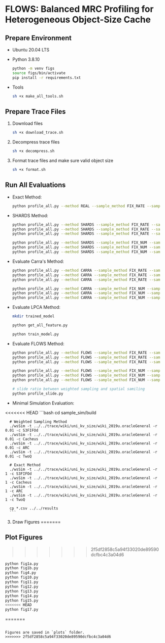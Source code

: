 # FLOWS: Balanced MRC Profiling for Heterogeneous Object-Size Cache

## Prepare Environment

- Ubuntu 20.04 LTS
- Python 3.8.10

   ```bash
   python -m venv figs
   source figs/bin/activate
   pip install -r requirements.txt
   ```
- Tools

   ```bash
   sh +x make_all_tools.sh
   ```

## Prepare Trace Files
   
   1. Download files

      ```bash
      sh +x download_trace.sh
      ```
   
   2. Decompress trace files
      ```bash
      sh +x decompress.sh
      ```

   3. Format trace files and make sure valid object size

      ```bash
      sh +x format.sh
      ```



## Run All Evaluations
   

   * Exact Method: 
   
      ```bash
      python profile_all.py --method REAL --sample_method FIX_RATE --sample_metric 1 --tracetype bin --metric MAEQ
      ```


   * SHARDS Method: 
   
      ```bash
      python profile_all.py --method SHARDS --sample_method FIX_RATE --sample_metric 0.01 --tracetype bin --metric MAEQ
      python profile_all.py --method SHARDS --sample_method FIX_RATE --sample_metric 0.001 --tracetype bin --metric MAEQ
      python profile_all.py --method SHARDS --sample_method FIX_RATE --sample_metric 0.0001 --tracetype bin --metric MAEQ

      python profile_all.py --method SHARDS --sample_method FIX_NUM --sample_metric 8000 --tracetype bin --metric MAEQ
      python profile_all.py --method SHARDS --sample_method FIX_NUM --sample_metric 16000 --tracetype bin --metric MAEQ
      python profile_all.py --method SHARDS --sample_method FIX_NUM --sample_metric 32000 --tracetype bin --metric MAEQ
      ```

   * Evaluate Carra's Method: 
   
      ```bash
      python profile_all.py --method CARRA --sample_method FIX_RATE --sample_metric 0.01 --tracetype bin --metric MAEQ
      python profile_all.py --method CARRA --sample_method FIX_RATE --sample_metric 0.001 --tracetype bin --metric MAEQ
      python profile_all.py --method CARRA --sample_method FIX_RATE --sample_metric 0.0001 --tracetype bin --metric MAEQ

      python profile_all.py --method CARRA --sample_method FIX_NUM --sample_metric 8000 --tracetype bin --metric MAEQ
      python profile_all.py --method CARRA --sample_method FIX_NUM --sample_metric 16000 --tracetype bin --metric MAEQ
      python profile_all.py --method CARRA --sample_method FIX_NUM --sample_metric 32000 --tracetype bin --metric MAEQ
      ```

   * Evaluate LPCA Method: 
   
      ```bash
      mkdir trained_model
      
      python get_all_feature.py

      python train_model.py
      ```

   * Evaluate FLOWS Method: 
   
      ```bash
      python profile_all.py --method FLOWS --sample_method FIX_RATE --sample_metric 0.01 --tracetype bin --metric MAEQ
      python profile_all.py --method FLOWS --sample_method FIX_RATE --sample_metric 0.001 --tracetype bin --metric MAEQ
      python profile_all.py --method FLOWS --sample_method FIX_RATE --sample_metric 0.0001 --tracetype bin --metric MAEQ

      python profile_all.py --method FLOWS --sample_method FIX_NUM --sample_metric 8000 --tracetype bin --metric MAEQ
      python profile_all.py --method FLOWS --sample_method FIX_NUM --sample_metric 16000 --tracetype bin --metric MAEQ
      python profile_all.py --method FLOWS --sample_method FIX_NUM --sample_metric 32000 --tracetype bin --metric MAEQ

      # slide ratio between weighted sampling and spatial samiling
      python profile_slide.py
      ```

   * Minimal Simulation Evaluation:

<<<<<<< HEAD
      ```bash
      cd sample_sim/build

      # Weighted Sampling Method
      ./wsSim -t ../../trace/wiki/uni_kv_size/wiki_2019u.oracleGeneral -r 0.01 -c S3FIFOd
      ./wsSim -t ../../trace/wiki/uni_kv_size/wiki_2019u.oracleGeneral -r 0.01 -c Cacheus
      ./wsSim -t ../../trace/wiki/uni_kv_size/wiki_2019u.oracleGeneral -r 0.01 -c ARC
      ./wsSim -t ../../trace/wiki/uni_kv_size/wiki_2019u.oracleGeneral -r 0.01 -c TwoQ

      # Exact Method
      ./wsSim -t ../../trace/wiki/uni_kv_size/wiki_2019u.oracleGeneral -r 1 -c S3FIFOd
      ./wsSim -t ../../trace/wiki/uni_kv_size/wiki_2019u.oracleGeneral -r 1 -c Cacheus
      ./wsSim -t ../../trace/wiki/uni_kv_size/wiki_2019u.oracleGeneral -r 1 -c ARC
      ./wsSim -t ../../trace/wiki/uni_kv_size/wiki_2019u.oracleGeneral -r 1 -c TwoQ

      cp *.csv ../../results
      ```
      

3. Draw Figures
=======
## Plot Figures
>>>>>>> 2f5df2858c5a94f33020de89590dcfbc4c3a04d6
   ```bash
   python fig1a.py
   python fig1b.py
   python fig4.py
   python fig10.py
   python fig11.py
   python fig12.py
   python fig13.py
   python fig14.py
   python fig15.py
<<<<<<< HEAD
   python fig17.py
   ```
=======
   ```

   Figures are saved in `plots` folder.
>>>>>>> 2f5df2858c5a94f33020de89590dcfbc4c3a04d6
